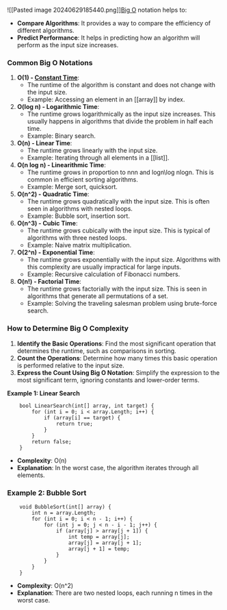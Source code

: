 ![[Pasted image 20240629185440.png]][Big O](https://www.youtube.com/watch?v=XMUe3zFhM5c&ab_channel=BroCode) notation helps to:
- **Compare Algorithms**: It provides a way to compare the efficiency of different algorithms.
- **Predict Performance**: It helps in predicting how an algorithm will perform as the input size increases.
### Common Big O Notations
1. **O(1) - [Constant Time](<https://levelup.gitconnected.com/unlocking-coding-interview-success-mastering-big-o-notation-net-c-73b4ef1554c5#:~:text=O(1)%20%E2%80%94%20Constant%20Complexity>)**:
    - The runtime of the algorithm is constant and does not change with the input size.
    - Example: Accessing an element in an [[array]] by index.
2. **O(log n) - Logarithmic Time**:
    - The runtime grows logarithmically as the input size increases. This usually happens in algorithms that divide the problem in half each time.
    - Example: Binary search.
3. **O(n) - Linear Time**:
    - The runtime grows linearly with the input size.
    - Example: Iterating through all elements in a [[list]].
4. **O(n log n) - Linearithmic Time**:
    - The runtime grows in proportion to nnn and log⁡n\log nlogn. This is common in efficient sorting algorithms.
    - Example: Merge sort, quicksort.
5. **O(n^2) - Quadratic Time**:
    - The runtime grows quadratically with the input size. This is often seen in algorithms with nested loops.
    - Example: Bubble sort, insertion sort.
6. **O(n^3) - Cubic Time**:
    - The runtime grows cubically with the input size. This is typical of algorithms with three nested loops.
    - Example: Naive matrix multiplication.
7. **O(2^n) - Exponential Time**:
    - The runtime grows exponentially with the input size. Algorithms with this complexity are usually impractical for large inputs.
    - Example: Recursive calculation of Fibonacci numbers.
8. **O(n!) - Factorial Time**:
    - The runtime grows factorially with the input size. This is seen in algorithms that generate all permutations of a set.
    - Example: Solving the traveling salesman problem using brute-force search.
### How to Determine Big O Complexity
1. **Identify the Basic Operations**: Find the most significant operation that determines the runtime, such as comparisons in sorting.
2. **Count the Operations**: Determine how many times this basic operation is performed relative to the input size.
3. **Express the Count Using Big O Notation**: Simplify the expression to the most significant term, ignoring constants and lower-order terms.

**Example 1: Linear Search** 
```Csharp
	bool LinearSearch(int[] array, int target) {
	    for (int i = 0; i < array.Length; i++) {
	        if (array[i] == target) {
	            return true;
	        }
	    }
	    return false;
	}
```
- **Complexity**: O(n)
- **Explanation**: In the worst case, the algorithm iterates through all elements.
### Example 2: Bubble Sort
```Csharp
	void BubbleSort(int[] array) {
	    int n = array.Length;
	    for (int i = 0; i < n - 1; i++) {
	        for (int j = 0; j < n - i - 1; j++) {
	            if (array[j] > array[j + 1]) {
	                int temp = array[j];
	                array[j] = array[j + 1];
	                array[j + 1] = temp;
	            }
	        }
	    }
	}
```
- **Complexity**: O(n^2)
- **Explanation**: There are two nested loops, each running n times in the worst case.